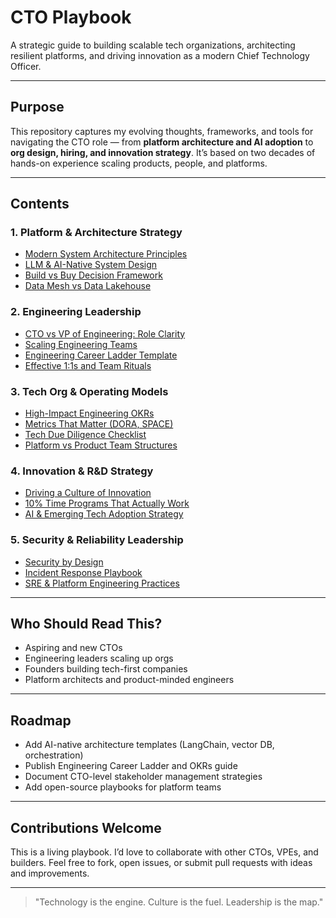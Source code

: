 # CTO Playbook
A strategic guide to building scalable tech organizations, architecting resilient platforms, and driving innovation as a modern Chief Technology Officer.

---

## Purpose
This repository captures my evolving thoughts, frameworks, and tools for navigating the CTO role — from **platform architecture and AI adoption** to **org design, hiring, and innovation strategy**. It’s based on two decades of hands-on experience scaling products, people, and platforms.

---

## Contents

###  1. **Platform & Architecture Strategy**
- [Modern System Architecture Principles](./architecture/modern-architecture.md)
- [LLM & AI-Native System Design](./architecture/ai-native-architecture.md)
- [Build vs Buy Decision Framework](./architecture/build-vs-buy.md)
- [Data Mesh vs Data Lakehouse](./architecture/data-platform-strategy.md)

### 2. **Engineering Leadership**
- [CTO vs VP of Engineering: Role Clarity](./leadership/cto-vs-vpe.md)
- [Scaling Engineering Teams](./leadership/scaling-teams.md)
- [Engineering Career Ladder Template](./leadership/career-ladders.md)
- [Effective 1:1s and Team Rituals](./leadership/rituals.md)

### 3. **Tech Org & Operating Models**
- [High-Impact Engineering OKRs](./org-design/engineering-okrs.md)
- [Metrics That Matter (DORA, SPACE)](./org-design/dev-metrics.md)
- [Tech Due Diligence Checklist](./org-design/tech-due-diligence.md)
- [Platform vs Product Team Structures](./org-design/org-topologies.md)

### 4. **Innovation & R&D Strategy**
- [Driving a Culture of Innovation](./innovation/innovation-culture.md)
- [10% Time Programs That Actually Work](./innovation/10-percent-time.md)
- [AI & Emerging Tech Adoption Strategy](./innovation/ai-rnd-roadmap.md)

###  5. **Security & Reliability Leadership**
- [Security by Design](./security/security-by-design.md)
- [Incident Response Playbook](./security/incident-response.md)
- [SRE & Platform Engineering Practices](./security/sre-foundations.md)

---

## Who Should Read This?

- Aspiring and new CTOs
- Engineering leaders scaling up orgs
- Founders building tech-first companies
- Platform architects and product-minded engineers

---

## Roadmap

- Add AI-native architecture templates (LangChain, vector DB, orchestration)
- Publish Engineering Career Ladder and OKRs guide
- Document CTO-level stakeholder management strategies
- Add open-source playbooks for platform teams

---

## Contributions Welcome

This is a living playbook. I’d love to collaborate with other CTOs, VPEs, and builders. Feel free to fork, open issues, or submit pull requests with ideas and improvements.

---


> "Technology is the engine. Culture is the fuel. Leadership is the map."


